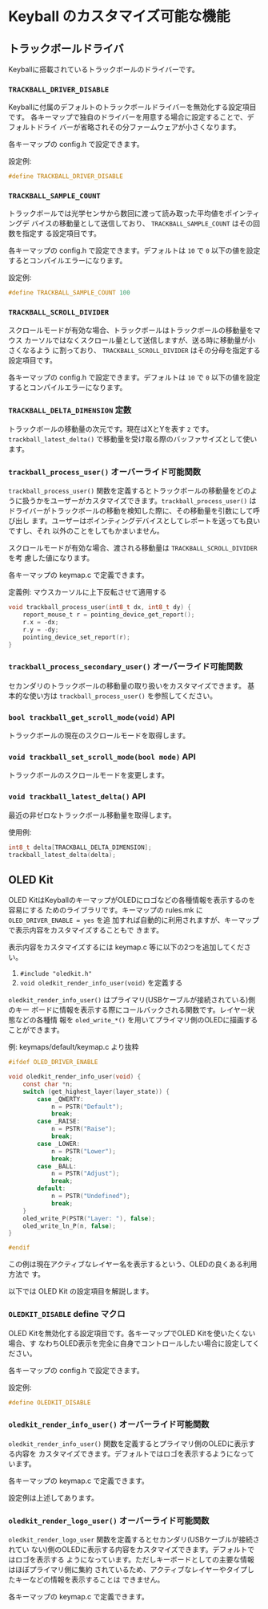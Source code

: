 # Keyball のカスタマイズ可能な機能

## トラックボールドライバ

Keyballに搭載されているトラックボールのドライバーです。

### `TRACKBALL_DRIVER_DISABLE`

Keyballに付属のデフォルトのトラックボールドライバーを無効化する設定項目です。
各キーマップで独自のドライバーを用意する場合に設定することで、デフォルトドライ
バーが省略されその分ファームウェアが小さくなります。

各キーマップの config.h で設定できます。

設定例:

```c
#define TRACKBALL_DRIVER_DISABLE
```

### `TRACKBALL_SAMPLE_COUNT`

トラックボールでは光学センサから数回に渡って読み取った平均値をポインティングデ
バイスの移動量として送信しており、 `TRACKBALL_SAMPLE_COUNT` はその回数を指定す
る設定項目です。

各キーマップの config.h で設定できます。デフォルトは `10` で `0` 以下の値を設定
するとコンパイルエラーになります。

設定例:

```c
#define TRACKBALL_SAMPLE_COUNT 100
```

### `TRACKBALL_SCROLL_DIVIDER`

スクロールモードが有効な場合、トラックボールはトラックボールの移動量をマウス
カーソルではなくスクロール量として送信しますが、送る時に移動量が小さくなるよう
に割っており、 `TRACKBALL_SCROLL_DIVIDER` はその分母を指定する設定項目です。

各キーマップの config.h で設定できます。デフォルトは `10` で `0` 以下の値を設定
するとコンパイルエラーになります。

### `TRACKBALL_DELTA_DIMENSION` 定数

トラックボールの移動量の次元です。現在はXとYを表す `2` です。
`trackball_latest_delta()` で移動量を受け取る際のバッファサイズとして使います。

### `trackball_process_user()` オーバーライド可能関数

`trackball_process_user()` 関数を定義するとトラックボールの移動量をどのよ
うに扱うかをユーザーがカスタマイズできます。`trackball_process_user()` は
ドライバーがトラックボールの移動を検知した際に、その移動量を引数にして呼び出し
ます。ユーザーはポインティングデバイスとしてレポートを送っても良いですし、それ
以外のことをしてもかまいません。

スクロールモードが有効な場合、渡される移動量は `TRACKBALL_SCROLL_DIVIDER` を考
慮した値になります。

各キーマップの keymap.c で定義できます。

定義例: マウスカーソルに上下反転させて適用する

```c
void trackball_process_user(int8_t dx, int8_t dy) {
    report_mouse_t r = pointing_device_get_report();
    r.x = -dx;
    r.y = -dy;
    pointing_device_set_report(r);
}
```

### `trackball_process_secondary_user()` オーバーライド可能関数

セカンダリのトラックボールの移動量の取り扱いをカスタマイズできます。
基本的な使い方は `trackball_process_user()` を参照してください。

### `bool trackball_get_scroll_mode(void)` API

トラックボールの現在のスクロールモードを取得します。

### `void trackball_set_scroll_mode(bool mode)` API

トラックボールのスクロールモードを変更します。

### `void trackball_latest_delta()` API

最近の非ゼロなトラックボール移動量を取得します。

使用例:

```c
int8_t delta[TRACKBALL_DELTA_DIMENSION];
trackball_latest_delta(delta);
```

## OLED Kit

OLED KitはKeyballのキーマップがOLEDにロゴなどの各種情報を表示するのを容易にする
ためのライブラリです。キーマップの rules.mk に `OLED_DRIVER_ENABLE = yes` を追
加すれば自動的に利用されますが、キーマップで表示内容をカスタマイズすることもで
きます。

表示内容をカスタマイズするには keymap.c 等に以下の2つを追加してください。

1. `#include "oledkit.h"`
2. `void oledkit_render_info_user(void)` を定義する

`oledkit_render_info_user()` はプライマリ(USBケーブルが接続されている)側のキー
ボードに情報を表示する際にコールバックされる関数です。レイヤー状態などの各種情
報を `oled_write_*()` を用いてプライマリ側のOLEDに描画することができます。

例: keymaps/default/keymap.c より抜粋

```c
#ifdef OLED_DRIVER_ENABLE

void oledkit_render_info_user(void) {
    const char *n;
    switch (get_highest_layer(layer_state)) {
        case _QWERTY:
            n = PSTR("Default");
            break;
        case _RAISE:
            n = PSTR("Raise");
            break;
        case _LOWER:
            n = PSTR("Lower");
            break;
        case _BALL:
            n = PSTR("Adjust");
            break;
        default:
            n = PSTR("Undefined");
            break;
    }
    oled_write_P(PSTR("Layer: "), false);
    oled_write_ln_P(n, false);
}

#endif
```

この例は現在アクティブなレイヤー名を表示するという、OLEDの良くある利用方法で
す。

以下では OLED Kit の設定項目を解説します。

### `OLEDKIT_DISABLE` define マクロ

OLED Kitを無効化する設定項目です。各キーマップでOLED Kitを使いたくない場合、す
なわちOLED表示を完全に自身でコントロールしたい場合に設定してください。

各キーマップの config.h で設定できます。

設定例:

```c
#define OLEDKIT_DISABLE
```

### `oledkit_render_info_user()` オーバーライド可能関数

`oledkit_render_info_user()` 関数を定義するとプライマリ側のOLEDに表示する内容を
カスタマイズできます。デフォルトではロゴを表示するようになっています。

各キーマップの keymap.c で定義できます。

設定例は上述してあります。

### `oledkit_render_logo_user()` オーバーライド可能関数

`oledkit_render_logo_user` 関数を定義するとセカンダリ(USBケーブルが接続されてい
ない)側のOLEDに表示する内容をカスタマイズできます。デフォルトではロゴを表示する
ようになっています。ただしキーボードとしての主要な情報はほぼプライマリ側に集約
されているため、アクティブなレイヤーやタイプしたキーなどの情報を表示することは
できません。

各キーマップの keymap.c で定義できます。
